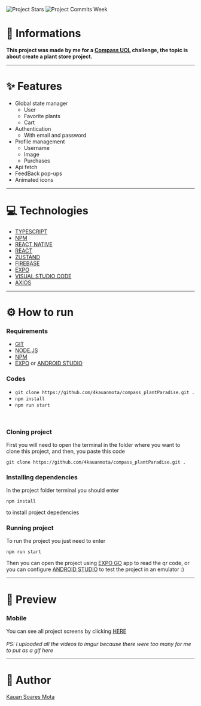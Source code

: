 ![Project Stars](https://img.shields.io/github/stars/4kauanmota/compass_plantParadise?color=1e90ff) ![Project Commits Week](https://img.shields.io/github/commit-activity/w/compass_plantParadise/NAME?color=1e90ff)

# 📄 **Informations**

**This project was made by me for a [Compass UOL](https://compass.uol/en/home/) challenge, the topic is about create a plant store project.**

---

# ✨ **Features**

- Global state manager
  - User
  - Favorite plants
  - Cart
- Authentication
  - With email and password
- Profile management
  - Username
  - Image
  - Purchases
- Api fetch
- FeedBack pop-ups
- Animated icons

---

# 💻 **Technologies**

- [TYPESCRIPT](https://www.typescriptlang.org/)
- [NPM](https://www.npmjs.com/)
- [REACT NATIVE](https://reactnative.dev/)
- [REACT](https://react.dev/)
- [ZUSTAND](https://zustand-demo.pmnd.rs/)
- [FIREBASE](https://firebase.google.com/?hl=pt)
- [EXPO](https://expo.dev/)
- [VISUAL STUDIO CODE](https://code.visualstudio.com/)
- [AXIOS](https://axios-http.com)

---

# ⚙️ **How to run**

### Requirements

- [GIT](https://git-scm.com/)
- [NODE.JS](https://nodejs.org/en)
- [NPM](https://www.npmjs.com/)
- [EXPO](https://expo.dev/client) or [ANDROID STUDIO](https://developer.android.com/studio)

### Codes

- `git clone https://github.com/4kauanmota/compass_plantParadise.git .`
- `npm install`
- `npm run start`

<br>

### Cloning project

First you will need to open the terminal in the folder where you want to clone this project, and then, you paste this code

```
git clone https://github.com/4kauanmota/compass_plantParadise.git .
```

### Installing dependencies

In the project folder terminal you should enter

```
npm install
```

to install project depedencies

### Running project

To run the project you just need to enter

```
npm run start
```

Then you can open the project using [EXPO GO](https://expo.dev/client) app to read the qr code, or you can configure [ANDROID STUDIO](https://developer.android.com/studio) to test the project in an emulator :)

---

# 👀 **Preview**

### Mobile

You can see all project screens by clicking [HERE](https://imgur.com/a/h71mDBV) <br><br>
_PS: I uploaded all the videos to imgur because there were too many for me to put as a gif here_

---

# 📝 **Author**

[Kauan Soares Mota](https://github.com/4kauanmota)
